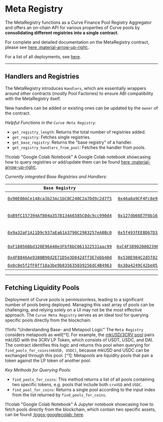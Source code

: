<h1>Meta Registry</h1>

The MetaRegistry functions as a Curve Finance Pool Registry Aggregator and offers an on-chain API for various properties of Curve pools by **consolidating different registries into a single contract**.

For complete and detailed documentation on the MetaRegistry contract, please see [here :material-arrow-up-right:](../registry/overview.md).

For a list of all deployments, see [here](../references/deployed-contracts.md#meta-registry).


---


## **Handlers and Registries**

The MetaRegistry introduces `Handlers`, which are essentially wrappers around other contracts (mostly Pool Factories) to ensure ABI compatibility with the MetaRegistry itself.

New handlers can be added or existing ones can be updated by the `owner` of the contract.

*Helpful Functions in the `Curve Meta Registry`:*

- `get_registry_length`: Returns the total number of registries added.
- `get_registry`: Fetches single registries.
- `get_base_registry`: Returns the "base registry" of a handler.
- `get_registry_handlers_from_pool`: Fetches the handler from pools.


!!!colab "Google Colab Notebook"
    A Google Colab notebook showcasing how to query registries or add/update them can be found [here :material-arrow-up-right:](https://colab.research.google.com/drive/1wFvIeNKpKhy58xkGSfKw0XzEPnwn9Zym?usp=sharing).


*Currently integrated Base Registries and Handlers:*

| `Base Registry`                              | `Handler`                                     | `Description`                              |
| :------------------------------------------: | :-------------------------------------------: | :----------------------------------------: |
| [`0x90E00ACe148ca3b23Ac1bC8C240C2a7Dd9c2d7f5`](https://etherscan.io/address/0x90E00ACe148ca3b23Ac1bC8C240C2a7Dd9c2d7f5) | [`0x46a8a9CF4Fc8e99EC3A14558ACABC1D93A27de68`](https://etherscan.io/address/0x46a8a9CF4Fc8e99EC3A14558ACABC1D93A27de68)  | Oldschool Curve Registry                   |
| [`0xB9fC157394Af804a3578134A6585C0dc9cc990d4`](https://etherscan.io/address/0xB9fC157394Af804a3578134A6585C0dc9cc990d4) | [`0x127db66E7F0b16470Bec194d0f496F9Fa065d0A9`](https://etherscan.io/address/0x127db66E7F0b16470Bec194d0f496F9Fa065d0A9)  | Oldschool Curve Factory (Metapool Factory) |
| [`0x9a32aF1A11D9c937aEa61A3790C2983257eA8Bc0`](https://etherscan.io/address/0x9a32aF1A11D9c937aEa61A3790C2983257eA8Bc0) | [`0x5f493fEE8D67D3AE3bA730827B34126CFcA0ae94`](https://etherscan.io/address/0x5f493fEE8D67D3AE3bA730827B34126CFcA0ae94)  | Curve Cryptoswap Registry                  |
| [`0xF18056Bbd320E96A48e3Fbf8bC061322531aac99`](https://etherscan.io/address/0xF18056Bbd320E96A48e3Fbf8bC061322531aac99) | [`0xC4F389020002396143B863F6325aAa6ae481D19CE`](https://etherscan.io/address/0xC4F389020002396143B863F6325aAa6ae481D19CE) | Curve Factory (CryptoSwap)                 |
| [`0x4F8846Ae9380B90d2E71D5e3D042dff3E7ebb40d`](https://etherscan.io/address/0x4F8846Ae9380B90d2E71D5e3D042dff3E7ebb40d) | [`0x538E984C2d5f821d51932dd9C570Dff192D3DF2D`](https://etherscan.io/address/0x538E984C2d5f821d51932dd9C570Dff192D3DF2D)  | Curve Factory                              |
| [`0x0c0e5f2fF0ff18a3be9b835635039256dC4B4963`](https://etherscan.io/address/0x0c0e5f2fF0ff18a3be9b835635039256dC4B4963) | [`0x30a4249C42be05215b6063691949710592859697`](https://etherscan.io/address/0x30a4249C42be05215b6063691949710592859697)  | CurveTricryptoFactory                      |


---


## **Fetching Liquidity Pools**

Deployment of Curve pools is permissionless, leading to a significant number of pools being deployed. Managing this vast array of pools can be challenging, and relying solely on a UI may not be the most effective approach. The `Curve Meta Registry` serves as an ideal tool for querying specific pools directly from the blockchain.

!!!info "Understanding Base- and Metapool Logic"
    The `Meta Registry` considers metapools as well[^1]. For example, the [mkUSD/3CRV pool](https://etherscan.io/address/0x0CFe5C777A7438C9Dd8Add53ed671cEc7A5FAeE5) pairs mkUSD with the 3CRV LP Token, which consists of USDT, USDC, and DAI. The contract identifies this logic and returns this pool when querying for `find_pools_for_coins(mkUSD, USDC)`, because mkUSD and USDC can be exchanged through this pool.
    [^1]: Metapools are liquidity pools that pair a token against the LP token of another pool.


*Key Methods for Querying Pools:*

- `find_pools_for_coins`: This method returns a list of all pools containing two specific tokens, e.g. pools that include both `crvUSD` and `USDC`.
- `find_pool_for_coins`: Returns a single pool according to the input index from the list returned by `find_pools_for_coins`.


!!!colab "Google Colab Notebook"
    A Jupyter notebook showcasing how to fetch pools directly from the blockchain, which contain two specific assets, can be found [:logos-googlecolab: here](https://colab.research.google.com/drive/1QsxqxQu7Um8gYPda30304W8ZcYbnbr1b?usp=sharing).